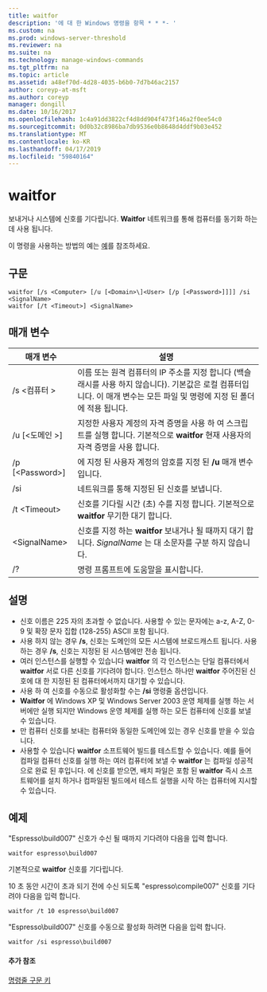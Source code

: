 ```yaml
---
title: waitfor
description: '에 대 한 Windows 명령을 항목 * * *- '
ms.custom: na
ms.prod: windows-server-threshold
ms.reviewer: na
ms.suite: na
ms.technology: manage-windows-commands
ms.tgt_pltfrm: na
ms.topic: article
ms.assetid: a48ef70d-4d28-4035-b6b0-7d7b46ac2157
author: coreyp-at-msft
ms.author: coreyp
manager: dongill
ms.date: 10/16/2017
ms.openlocfilehash: 1c4a91dd3822cf4d8dd904f473f146a2f0ee54c0
ms.sourcegitcommit: 0d0b32c8986ba7db9536e0b8648d4ddf9b03e452
ms.translationtype: MT
ms.contentlocale: ko-KR
ms.lasthandoff: 04/17/2019
ms.locfileid: "59840164"
---
```

# <a name="waitfor"></a>waitfor



보내거나 시스템에 신호를 기다립니다. **Waitfor** 네트워크를 통해 컴퓨터를 동기화 하는 데 사용 됩니다.

이 명령을 사용하는 방법의 예는 [예](#BKMK_examples)를 참조하세요.

## <a name="syntax"></a>구문

```
waitfor [/s <Computer> [/u [<Domain>\]<User> [/p [<Password>]]]] /si <SignalName>
waitfor [/t <Timeout>] <SignalName>
```

## <a name="parameters"></a>매개 변수

|매개 변수|설명|
|---------|-----------|
|/s \<컴퓨터 >|이름 또는 원격 컴퓨터의 IP 주소를 지정 합니다 (백슬래시를 사용 하지 않습니다). 기본값은 로컬 컴퓨터입니다. 이 매개 변수는 모든 파일 및 명령에 지정 된 폴더에 적용 됩니다.|
|/u [\<도메인 >\]<User>|지정한 사용자 계정의 자격 증명을 사용 하 여 스크립트를 실행 합니다. 기본적으로 **waitfor** 현재 사용자의 자격 증명을 사용 합니다.|
|/p [\<Password>]|에 지정 된 사용자 계정의 암호를 지정 된 **/u** 매개 변수입니다.|
|/si|네트워크를 통해 지정된 된 신호를 보냅니다.|
|/t \<Timeout>|신호를 기다릴 시간 (초) 수를 지정 합니다. 기본적으로 **waitfor** 무기한 대기 합니다.|
|\<SignalName>|신호를 지정 하는 **waitfor** 보내거나 될 때까지 대기 합니다. *SignalName* 는 대 소문자를 구분 하지 않습니다.|
|/?|명령 프롬프트에 도움말을 표시합니다.|

## <a name="remarks"></a>설명

-   신호 이름은 225 자의 초과할 수 없습니다. 사용할 수 있는 문자에는 a-z, A-Z, 0-9 및 확장 문자 집합 (128-255) ASCII 포함 됩니다.
-   사용 하지 않는 경우 **/s**, 신호는 도메인의 모든 시스템에 브로드캐스트 됩니다. 사용 하는 경우 **/s**, 신호는 지정된 된 시스템에만 전송 됩니다.
-   여러 인스턴스를 실행할 수 있습니다 **waitfor** 의 각 인스턴스는 단일 컴퓨터에서 **waitfor** 서로 다른 신호를 기다려야 합니다. 인스턴스 하나만 **waitfor** 주어진된 신호에 대 한 지정된 된 컴퓨터에서까지 대기할 수 있습니다.
-   사용 하 여 신호를 수동으로 활성화할 수는 **/si** 명령줄 옵션입니다.
-   **Waitfor** 에 Windows XP 및 Windows Server 2003 운영 체제를 실행 하는 서버에만 실행 되지만 Windows 운영 체제를 실행 하는 모든 컴퓨터에 신호를 보낼 수 있습니다.
-   만 컴퓨터 신호를 보내는 컴퓨터와 동일한 도메인에 있는 경우 신호를 받을 수 있습니다.
-   사용할 수 있습니다 **waitfor** 소프트웨어 빌드를 테스트할 수 있습니다. 예를 들어 컴파일 컴퓨터 신호를 실행 하는 여러 컴퓨터에 보낼 수 **waitfor** 는 컴파일 성공적으로 완료 된 후입니다. 에 신호를 받으면, 배치 파일은 포함 된 **waitfor** 즉시 소프트웨어를 설치 하거나 컴파일된 빌드에서 테스트 실행을 시작 하는 컴퓨터에 지시할 수 있습니다.

## <a name="BKMK_examples"></a>예제

"Espresso\build007" 신호가 수신 될 때까지 기다려야 다음을 입력 합니다.
```
waitfor espresso\build007
```
기본적으로 **waitfor** 신호를 기다립니다.

10 초 동안 시간이 초과 되기 전에 수신 되도록 "espresso\compile007" 신호를 기다려야 다음을 입력 합니다.
```
waitfor /t 10 espresso\build007
```
"Espresso\build007" 신호를 수동으로 활성화 하려면 다음을 입력 합니다.
```
waitfor /si espresso\build007
```

#### <a name="additional-references"></a>추가 참조

[명령줄 구문 키](command-line-syntax-key.md)